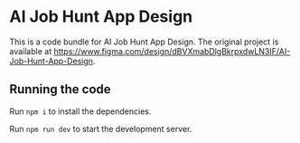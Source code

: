 
  # AI Job Hunt App Design

  This is a code bundle for AI Job Hunt App Design. The original project is available at https://www.figma.com/design/dBVXmabDlgBkrpxdwLN3IF/AI-Job-Hunt-App-Design.

  ## Running the code

  Run `npm i` to install the dependencies.

  Run `npm run dev` to start the development server.
  